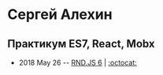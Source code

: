 # Сергей Алехин

## Практикум ES7, React, Mobx
- 2018 May 26 -- [RND.JS 6](https://youtu.be/u1qogKC8VL4)   | [:octocat:](https://bitbucket.org/sa18/finrostdemo) 

